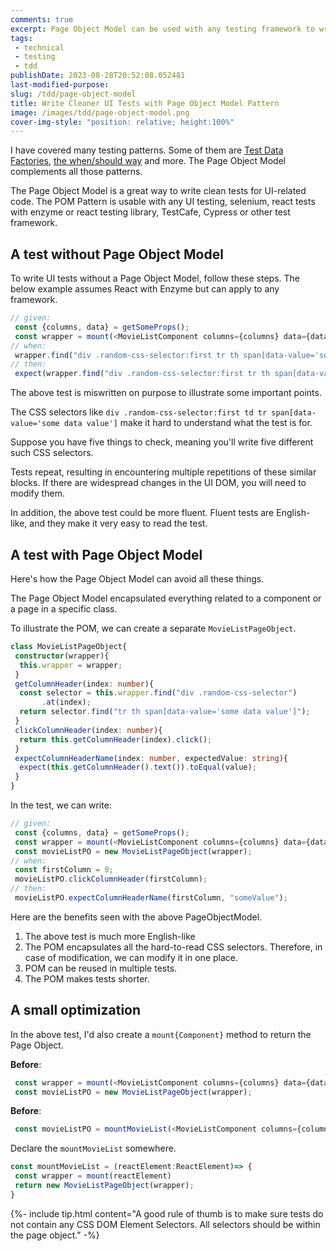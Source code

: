 ```yaml
---
comments: true
excerpt: Page Object Model can be used with any testing framework to write cleaner and simpler tests that are fast to write.
tags:
 - technical
 - testing
 - tdd
publishDate: 2023-08-28T20:52:08.052481
last-modified-purpose:
slug: /tdd/page-object-model
title: Write Cleaner UI Tests with Page Object Model Pattern
image: /images/tdd/page-object-model.png
cover-img-style: "position: relative; height:100%"
---
```


I have covered many testing patterns. Some of them are [Test Data Factories](/test-data-factories/), [the when/should way](/method-when-should/) and more. The Page Object Model complements all those patterns.

The Page Object Model is a great way to write clean tests for UI-related code. The POM Pattern is usable with any UI testing, selenium, react tests with enzyme or react testing library, TestCafe, Cypress or other test framework.

## A test without Page Object Model

To write UI tests without a Page Object Model, follow these steps. The below example assumes React with Enzyme but can apply to any framework.

```typescript
// given:
 const {columns, data} = getSomeProps();
 const wrapper = mount(<MovieListComponent columns={columns} data={data} />)
// when:
 wrapper.find("div .random-css-selector:first tr th span[data-value='some data value']").click();
// then:
 expect(wrapper.find("div .random-css-selector:first tr th span[data-value='some data value']").prop("name")).toEqual("someValue")
```

The above test is miswritten on purpose to illustrate some important points.

The CSS selectors like `div .random-css-selector:first td tr span[data-value='some data value']` make it hard to understand what the test is for.

Suppose you have five things to check, meaning you'll write five different such CSS selectors.

Tests repeat, resulting in encountering multiple repetitions of these similar blocks. If there are widespread changes in the UI DOM, you will need to modify them.

In addition, the above test could be more fluent. Fluent tests are English-like, and they make it very easy to read the test.

## A test with Page Object Model

Here's how the Page Object Model can avoid all these things.

The Page Object Model encapsulated everything related to a component or a page in a specific class.

To illustrate the POM, we can create a separate `MovieListPageObject`.

```typescript
class MovieListPageObject{
 constructor(wrapper){
  this.wrapper = wrapper;
 }
 getColumnHeader(index: number){
  const selector = this.wrapper.find("div .random-css-selector")
       .at(index);
  return selector.find("tr th span[data-value='some data value']");
 }
 clickColumnHeader(index: number){
  return this.getColumnHeader(index).click();
 }
 expectColumnHeaderName(index: number, expectedValue: string){
  expect(this.getColumnHeader().text()).toEqual(value);
 }
}
```

In the test, we can write:

```typescript
// given:
 const {columns, data} = getSomeProps();
 const wrapper = mount(<MovieListComponent columns={columns} data={data} />)
 const movieListPO = new MovieListPageObject(wrapper);
// when:
 const firstColumn = 0;
 movieListPO.clickColumnHeader(firstColumn);
// then:
 movieListPO.expectColumnHeaderName(firstColumn, "someValue");
```

Here are the benefits seen with the above PageObjectModel.

1. The above test is much more English-like
2. The POM encapsulates all the hard-to-read CSS selectors. Therefore, in case of modification, we can modify it in one place.
3. POM can be reused in multiple tests.
4. The POM makes tests shorter.

## A small optimization

In the above test, I'd also create a `mount{Component}` method to return the Page Object.

**Before**:

```typescript
 const wrapper = mount(<MovieListComponent columns={columns} data={data} />)
 const movieListPO = new MovieListPageObject(wrapper);
```

**Before**:

```typescript
 const movieListPO = mountMovieList(<MovieListComponent columns={columns} data={data} />)
```

Declare the `mountMovieList` somewhere.

```typescript
const mountMovieList = (reactElement:ReactElement)=> {
 const wrapper = mount(reactElement)
 return new MovieListPageObject(wrapper);
}
```

{%- include tip.html content="A good rule of thumb is to make sure tests do not contain any CSS DOM Element Selectors. All selectors should be within the page object." -%}
